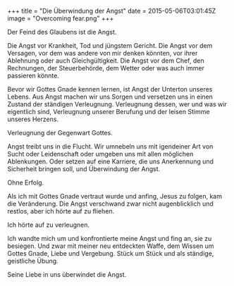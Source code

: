 +++
title = "Die Überwindung der Angst"
date = 2015-05-06T03:01:45Z
image = "Overcoming fear.png"
+++


Der Feind des Glaubens ist die Angst.

Die Angst vor Krankheit, Tod und jüngstem Gericht. Die Angst vor dem Versagen, vor dem was andere von mir denken könnten, vor ihrer Ablehnung oder auch Gleichgültigkeit. Die Angst vor dem Chef, den Rechnungen, der Steuerbehörde, dem Wetter oder was auch immer passieren könnte.

Bevor wir Gottes Gnade kennen lernen, ist Angst der Unterton unseres Lebens. Aus Angst machen wir uns Sorgen und versetzen uns in einen Zustand der ständigen Verleugnung. Verleugnung dessen, wer und was wir eigentlich sind, Verleugnung unserer Berufung und der leisen Stimme unseres Herzens.

Verleugnung der Gegenwart Gottes.

Angst treibt uns in die Flucht. Wir umnebeln uns mit igendeiner Art von Sucht oder Leidenschaft oder umgeben uns mit allen möglichen Ablenkungen. Oder setzen auf eine Karriere, die uns Anerkennung und Sicherheit bringen soll, und Überwindung der Angst.

Ohne Erfolg.

Als ich mit Gottes Gnade vertraut wurde und anfing, Jesus zu folgen, kam die Veränderung. Die Angst verschwand zwar nicht augenblicklich und restlos, aber ich hörte auf zu fliehen.

Ich hörte auf zu verleugnen.

Ich wandte mich um und konfrontierte meine Angst und fing an, sie zu besiegen. Und zwar mit meiner neu entdeckten Waffe, dem Wissen um Gottes Gnade, Liebe und Vergebung. Stück um Stück und als ständige, geistliche Übung.

Seine Liebe in uns überwindet die Angst.
